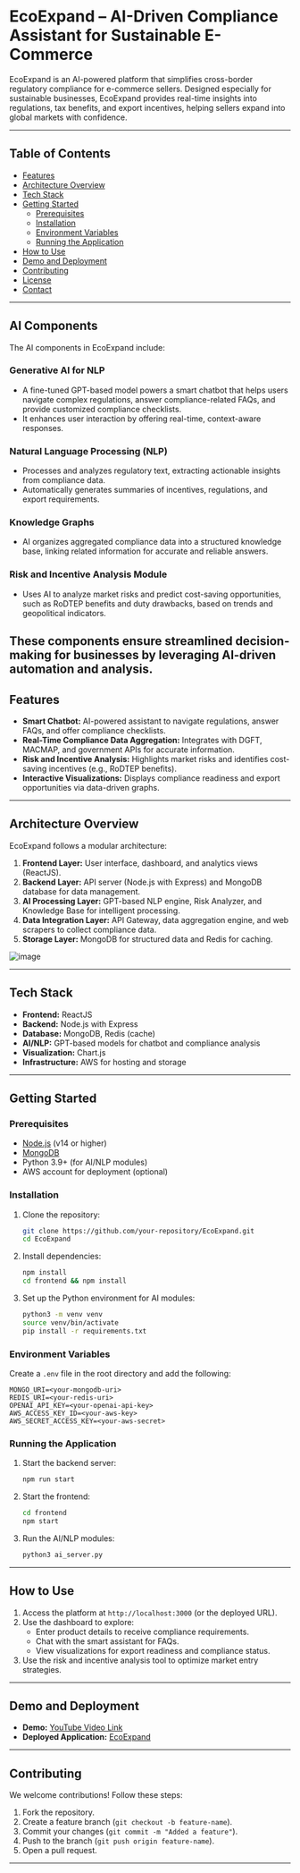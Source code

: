# **EcoExpand – AI-Driven Compliance Assistant for Sustainable E-Commerce**

EcoExpand is an AI-powered platform that simplifies cross-border regulatory compliance for e-commerce sellers. Designed especially for sustainable businesses, EcoExpand provides real-time insights into regulations, tax benefits, and export incentives, helping sellers expand into global markets with confidence.

---

## **Table of Contents**
- [Features](#features)
- [Architecture Overview](#architecture-overview)
- [Tech Stack](#tech-stack)
- [Getting Started](#getting-started)
  - [Prerequisites](#prerequisites)
  - [Installation](#installation)
  - [Environment Variables](#environment-variables)
  - [Running the Application](#running-the-application)
- [How to Use](#how-to-use)
- [Demo and Deployment](#demo-and-deployment)
- [Contributing](#contributing)
- [License](#license)
- [Contact](#contact)

---
## **AI Components**

The AI components in EcoExpand include:

### **Generative AI for NLP**
- A fine-tuned GPT-based model powers a smart chatbot that helps users navigate complex regulations, answer compliance-related FAQs, and provide customized compliance checklists.
- It enhances user interaction by offering real-time, context-aware responses.

### **Natural Language Processing (NLP)**
- Processes and analyzes regulatory text, extracting actionable insights from compliance data.
- Automatically generates summaries of incentives, regulations, and export requirements.

### **Knowledge Graphs**
- AI organizes aggregated compliance data into a structured knowledge base, linking related information for accurate and reliable answers.

### **Risk and Incentive Analysis Module**
- Uses AI to analyze market risks and predict cost-saving opportunities, such as RoDTEP benefits and duty drawbacks, based on trends and geopolitical indicators.

These components ensure streamlined decision-making for businesses by leveraging AI-driven automation and analysis.
---

## **Features**
- **Smart Chatbot:** AI-powered assistant to navigate regulations, answer FAQs, and offer compliance checklists.
- **Real-Time Compliance Data Aggregation:** Integrates with DGFT, MACMAP, and government APIs for accurate information.
- **Risk and Incentive Analysis:** Highlights market risks and identifies cost-saving incentives (e.g., RoDTEP benefits).
- **Interactive Visualizations:** Displays compliance readiness and export opportunities via data-driven graphs.

---

## **Architecture Overview**
EcoExpand follows a modular architecture:
1. **Frontend Layer:** User interface, dashboard, and analytics views (ReactJS).
2. **Backend Layer:** API server (Node.js with Express) and MongoDB database for data management.
3. **AI Processing Layer:** GPT-based NLP engine, Risk Analyzer, and Knowledge Base for intelligent processing.
4. **Data Integration Layer:** API Gateway, data aggregation engine, and web scrapers to collect compliance data.
5. **Storage Layer:** MongoDB for structured data and Redis for caching.

![image](https://github.com/user-attachments/assets/5c64fb9f-8e8a-4b37-9f41-5c868e10d0ac)

---

## **Tech Stack**
- **Frontend:** ReactJS
- **Backend:** Node.js with Express
- **Database:** MongoDB, Redis (cache)
- **AI/NLP:** GPT-based models for chatbot and compliance analysis
- **Visualization:** Chart.js
- **Infrastructure:** AWS for hosting and storage

---

## **Getting Started**

### **Prerequisites**
- [Node.js](https://nodejs.org/) (v14 or higher)
- [MongoDB](https://www.mongodb.com/)
- Python 3.9+ (for AI/NLP modules)
- AWS account for deployment (optional)

### **Installation**
1. Clone the repository:
   ```bash
   git clone https://github.com/your-repository/EcoExpand.git
   cd EcoExpand
   ```

2. Install dependencies:
   ```bash
   npm install
   cd frontend && npm install
   ```

3. Set up the Python environment for AI modules:
   ```bash
   python3 -m venv venv
   source venv/bin/activate
   pip install -r requirements.txt
   ```

### **Environment Variables**
Create a `.env` file in the root directory and add the following:
   ```
   MONGO_URI=<your-mongodb-uri>
   REDIS_URI=<your-redis-uri>
   OPENAI_API_KEY=<your-openai-api-key>
   AWS_ACCESS_KEY_ID=<your-aws-key>
   AWS_SECRET_ACCESS_KEY=<your-aws-secret>
   ```

### **Running the Application**
1. Start the backend server:
   ```bash
   npm run start
   ```

2. Start the frontend:
   ```bash
   cd frontend
   npm start
   ```

3. Run the AI/NLP modules:
   ```bash
   python3 ai_server.py
   ```

---

## **How to Use**
1. Access the platform at `http://localhost:3000` (or the deployed URL).
2. Use the dashboard to explore:
   - Enter product details to receive compliance requirements.
   - Chat with the smart assistant for FAQs.
   - View visualizations for export readiness and compliance status.
3. Use the risk and incentive analysis tool to optimize market entry strategies.

---

## **Demo and Deployment**
- **Demo:** [YouTube Video Link](https://youtu.be/demo-link)
- **Deployed Application:** [EcoExpand](https://your-deployment-url.com)

---

## **Contributing**
We welcome contributions! Follow these steps:
1. Fork the repository.
2. Create a feature branch (`git checkout -b feature-name`).
3. Commit your changes (`git commit -m "Added a feature"`).
4. Push to the branch (`git push origin feature-name`).
5. Open a pull request.

---
